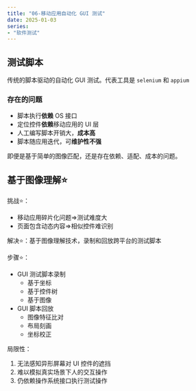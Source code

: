 ```yaml
---
title: "06-移动应用自动化 GUI 测试"
date: 2025-01-03
series: 
- "软件测试"
---
```


## 测试脚本

传统的脚本驱动的自动化 GUI 测试。代表工具是 `selenium` 和 `appium`

### 存在的问题
- 脚本执行**依赖** OS 接口
- 定位控件**依赖**移动应用的 UI 层
- 人工编写脚本开销大，**成本高**
- 脚本随应用迭代，可**维护性不强**

即便是基于简单的图像匹配，还是存在依赖、适配、成本的问题。

## 基于图像理解⭐

挑战⭐：

- 移动应用碎片化问题=>测试难度大
- 页面包含动态内容=>相似控件难识别

解决⭐：基于图像理解技术，录制和回放跨平台的测试脚本

步骤⭐：
- GUI 测试脚本录制
	- 基于坐标
	- 基于控件树
	- 基于图像
- GUI 脚本回放
	- 图像特征比对
	- 布局刻画
	- 坐标校正

局限性：
1. 无法感知异形屏幕对 UI 控件的遮挡
2. 难以模拟真实场景下人的交互操作
3. 仍依赖操作系统接口执行测试操作

